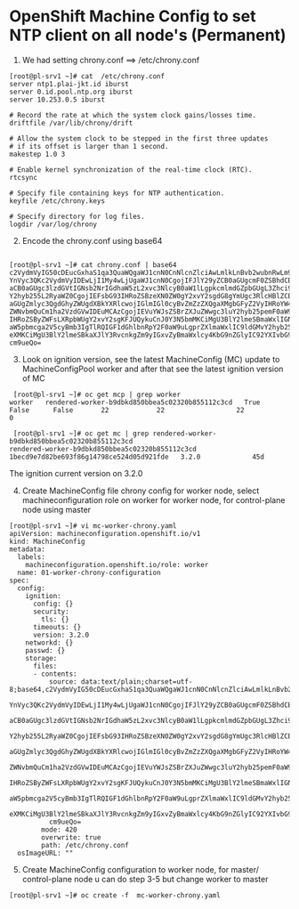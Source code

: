 # OpenShift Machine Config to set NTP client on all node's (Permanent)

1. We had setting chrony.conf  ==>  /etc/chrony.conf
```
[root@pl-srv1 ~]# cat  /etc/chrony.conf
server ntp1.plai-jkt.id iburst
server 0.id.pool.ntp.org iburst
server 10.253.0.5 iburst

# Record the rate at which the system clock gains/losses time.
driftfile /var/lib/chrony/drift

# Allow the system clock to be stepped in the first three updates
# if its offset is larger than 1 second.
makestep 1.0 3

# Enable kernel synchronization of the real-time clock (RTC).
rtcsync

# Specify file containing keys for NTP authentication.
keyfile /etc/chrony.keys

# Specify directory for log files.
logdir /var/log/chrony

```

2. Encode the chrony.conf using base64
```

[root@pl-srv1 ~]# cat chrony.conf | base64
c2VydmVyIG50cDEucGxhaS1qa3QuaWQgaWJ1cnN0CnNlcnZlciAwLmlkLnBvb2wubnRwLm9yZyBp
YnVyc3QKc2VydmVyIDEwLjI1My4wLjUgaWJ1cnN0CgojIFJlY29yZCB0aGUgcmF0ZSBhdCB3aGlj
aCB0aGUgc3lzdGVtIGNsb2NrIGdhaW5zL2xvc3NlcyB0aW1lLgpkcmlmdGZpbGUgL3Zhci9saWIv
Y2hyb255L2RyaWZ0CgojIEFsbG93IHRoZSBzeXN0ZW0gY2xvY2sgdG8gYmUgc3RlcHBlZCBpbiB0
aGUgZmlyc3QgdGhyZWUgdXBkYXRlcwojIGlmIGl0cyBvZmZzZXQgaXMgbGFyZ2VyIHRoYW4gMSBz
ZWNvbmQuCm1ha2VzdGVwIDEuMCAzCgojIEVuYWJsZSBrZXJuZWwgc3luY2hyb25pemF0aW9uIG9m
IHRoZSByZWFsLXRpbWUgY2xvY2sgKFJUQykuCnJ0Y3N5bmMKCiMgU3BlY2lmeSBmaWxlIGNvbnRh
aW5pbmcga2V5cyBmb3IgTlRQIGF1dGhlbnRpY2F0aW9uLgprZXlmaWxlIC9ldGMvY2hyb255Lmtl
eXMKCiMgU3BlY2lmeSBkaXJlY3RvcnkgZm9yIGxvZyBmaWxlcy4KbG9nZGlyIC92YXIvbG9nL2No
cm9ueQo=

```

3. Look on ignition version, see the latest MachineConfig (MC) update to MachineConfigPool worker and after that see the latest ignition version of MC 

```
 [root@pl-srv1 ~]# oc get mcp | grep worker
worker   rendered-worker-b9dbkd850bbea5c02320b855112c3cd   True      False      False       22            22                  22                    0

 [root@pl-srv1 ~]# oc get mc | grep rendered-worker-b9dbkd850bbea5c02320b855112c3cd
rendered-worker-b9dbkd850bbea5c02320b855112c3cd   1becd9e7d82be693f86g14798ce524d05d921fde   3.2.0             45d 

```
The ignition current version on  3.2.0 



4. Create MachineConfig file chrony config for worker node, select machineconfiguration role on worker for worker node, for control-plane node using master

```
[root@pl-srv1 ~]# vi mc-worker-chrony.yaml
apiVersion: machineconfiguration.openshift.io/v1
kind: MachineConfig
metadata:
  labels:
    machineconfiguration.openshift.io/role: worker
  name: 01-worker-chrony-configuration
spec:
  config:
    ignition:
      config: {}
      security:
        tls: {}
      timeouts: {}
      version: 3.2.0
    networkd: {}
    passwd: {}
    storage:
      files:
      - contents:
          source: data:text/plain;charset=utf-8;base64,c2VydmVyIG50cDEucGxhaS1qa3QuaWQgaWJ1cnN0CnNlcnZlciAwLmlkLnBvb2wubnRwLm9yZyBp
          YnVyc3QKc2VydmVyIDEwLjI1My4wLjUgaWJ1cnN0CgojIFJlY29yZCB0aGUgcmF0ZSBhdCB3aGlj
          aCB0aGUgc3lzdGVtIGNsb2NrIGdhaW5zL2xvc3NlcyB0aW1lLgpkcmlmdGZpbGUgL3Zhci9saWIv
          Y2hyb255L2RyaWZ0CgojIEFsbG93IHRoZSBzeXN0ZW0gY2xvY2sgdG8gYmUgc3RlcHBlZCBpbiB0
          aGUgZmlyc3QgdGhyZWUgdXBkYXRlcwojIGlmIGl0cyBvZmZzZXQgaXMgbGFyZ2VyIHRoYW4gMSBz
          ZWNvbmQuCm1ha2VzdGVwIDEuMCAzCgojIEVuYWJsZSBrZXJuZWwgc3luY2hyb25pemF0aW9uIG9m
          IHRoZSByZWFsLXRpbWUgY2xvY2sgKFJUQykuCnJ0Y3N5bmMKCiMgU3BlY2lmeSBmaWxlIGNvbnRh
          aW5pbmcga2V5cyBmb3IgTlRQIGF1dGhlbnRpY2F0aW9uLgprZXlmaWxlIC9ldGMvY2hyb255Lmtl
          eXMKCiMgU3BlY2lmeSBkaXJlY3RvcnkgZm9yIGxvZyBmaWxlcy4KbG9nZGlyIC92YXIvbG9nL2No
          cm9ueQo=
        mode: 420 
        overwrite: true
        path: /etc/chrony.conf
  osImageURL: ""

  ```


5. Create MachineConfig configuration to worker node, for master/ control-plane node u can do step 3-5 but change worker to master

```
[root@pl-srv1 ~]# oc create -f  mc-worker-chrony.yaml

```
